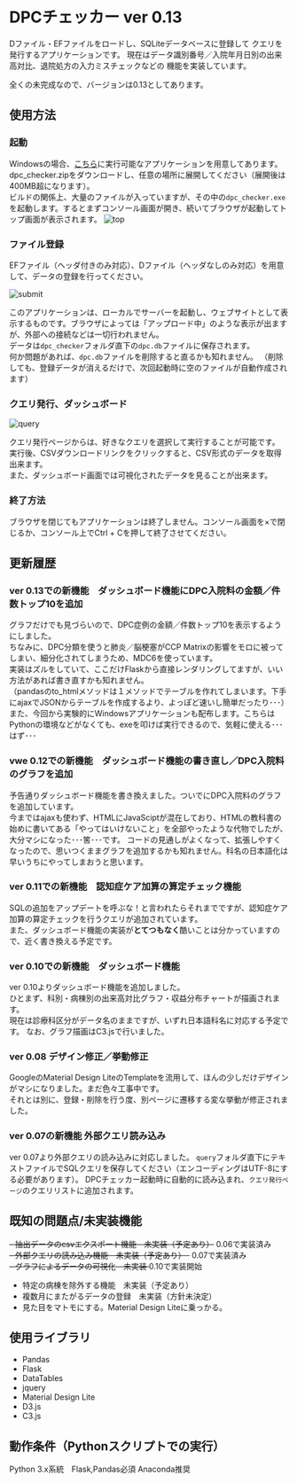 # DPCチェッカー ver 0.13

Dファイル・EFファイルをロードし、SQLiteデータベースに登録して
クエリを発行するアプリケーションです。
現在はデータ識別番号／入院年月日別の出来高対比、退院処方の入力ミスチェックなどの
機能を実装しています。

全くの未完成なので、バージョンは0.13としてあります。


## 使用方法

### 起動
Windowsの場合、[こちら](https://github.com/stagira13/dpc_checker/releases)に実行可能なアプリケーションを用意してあります。  
dpc_checker.zipをダウンロードし、任意の場所に展開してください（展開後は400MB超になります）。  
ビルドの関係上、大量のファイルが入っていますが、その中の`dpc_checker.exe`を起動します。するとまずコンソール画面が開き、続いてブラウザが起動してトップ画面が表示されます。
![top](https://cloud.githubusercontent.com/assets/20499723/23747405/e19e42a2-0502-11e7-81e2-5351e942c998.jpg)

### ファイル登録
  
EFファイル（ヘッダ付きのみ対応）、Dファイル（ヘッダなしのみ対応）を用意して、データの登録を行ってください。  

![submit](https://cloud.githubusercontent.com/assets/20499723/23747404/e1891fb2-0502-11e7-98be-5e4c274aea23.jpg)

このアプリケーションは、ローカルでサーバーを起動し、ウェブサイトとして表示するものです。ブラウザによっては「アップロード中」のような表示が出ますが、外部への接続などは一切行われません。  
データは`dpc_checker`フォルダ直下の`dpc.db`ファイルに保存されます。  
何か問題があれば、`dpc.db`ファイルを削除すると直るかも知れません。
（削除しても、登録データが消えるだけで、次回起動時に空のファイルが自動作成されます）  

### クエリ発行、ダッシュボード

![query](https://cloud.githubusercontent.com/assets/20499723/23747406/e1a1393a-0502-11e7-9273-0fc8a3c613c3.jpg)

クエリ発行ページからは、好きなクエリを選択して実行することが可能です。  
実行後、CSVダウンロードリンクをクリックすると、CSV形式のデータを取得出来ます。  
また、ダッシュボード画面では可視化されたデータを見ることが出来ます。

### 終了方法
ブラウザを閉じてもアプリケーションは終了しません。コンソール画面を×で閉じるか、コンソール上でCtrl + Cを押して終了させてください。

## 更新履歴

### ver 0.13での新機能　ダッシュボード機能にDPC入院料の金額／件数トップ10を追加
グラフだけでも見づらいので、DPC症例の金額／件数トップ10を表示するようにしました。  
ちなみに、DPC分類を使うと肺炎／脳梗塞がCCP Matrixの影響をモロに被ってしまい、細分化されてしまうため、MDC6を使っています。  
実装はズルをしていて、ここだけFlaskから直接レンダリングしてますが、いい方法があれば書き直すかも知れません。  
（pandasのto_htmlメソッドは１メソッドでテーブルを作れてしまいます。下手にajaxでJSONからテーブルを作成するより、よっぽど速いし簡単だったり･･･）
また、今回から実験的にWindowsアプリケーションも配布します。こちらはPythonの環境などがなくても、exeを叩けば実行できるので、気軽に使える･･･はず･･･

### vwe 0.12での新機能　ダッシュボード機能の書き直し／DPC入院料のグラフを追加
予告通りダッシュボード機能を書き換えました。ついでにDPC入院料のグラフを追加しています。  
今まではajaxも使わず、HTMLにJavaSciptが混在しており、HTMLの教科書の始めに書いてある「やってはいけないこと」を全部やったような代物でしたが、大分マシになった･･･筈･･･です。
コードの見通しがよくなって、拡張しやすくなったので、思いつくままグラフを追加するかも知れません。科名の日本語化は早いうちにやってしまおうと思います。


### ver 0.11での新機能　認知症ケア加算の算定チェック機能
SQLの追加をアップデートを呼ぶな！と言われたらそれまでですが、認知症ケア加算の算定チェックを行うクエリが追加されています。  
また、ダッシュボード機能の実装が**とてつもなく**酷いことは分かっていますので、近く書き換える予定です。


### ver 0.10での新機能　ダッシュボード機能

ver 0.10よりダッシュボード機能を追加しました。  
ひとまず、科別・病棟別の出来高対比グラフ・収益分布チャートが描画されます。  
現在は診療科区分がデータ名のままですが、いずれ日本語科名に対応する予定です。
なお、グラフ描画はC3.jsで行いました。


### ver 0.08 デザイン修正／挙動修正
GoogleのMaterial Design LiteのTemplateを流用して、ほんの少しだけデザインがマシになりました。まだ色々工事中です。    
それとは別に、登録・削除を行う度、別ページに遷移する変な挙動が修正されました。


### ver 0.07の新機能 外部クエリ読み込み

ver 0.07より外部クエリの読み込みに対応しました。
`query`フォルダ直下にテキストファイルでSQLクエリを保存してください（エンコーディングはUTF-8にする必要があります）。
DPCチェッカー起動時に自動的に読み込まれ、`クエリ発行ページ`のクエリリストに追加されます。


## 既知の問題点/未実装機能

<del>- 抽出データのcsvエクスポート機能　未実装（予定あり）</del> 0.06で実装済み
</br>
<del>- 外部クエリの読み込み機能　未実装（予定あり）　</del> 0.07で実装済み
</br>
<del>- グラフによるデータの可視化　未実装 </del> 0.10で実装開始
- 特定の病棟を除外する機能　未実装（予定あり）
- 複数月にまたがるデータの登録　未実装（方針未決定）
- 見た目をマトモにする。Material Design Liteに乗っかる。

## 使用ライブラリ

- Pandas
- Flask
- DataTables
- jquery
- Material Design Lite
- D3.js
- C3.js

## 動作条件（Pythonスクリプトでの実行）

Python 3.x系統　Flask,Pandas必須
Anaconda推奨






















































